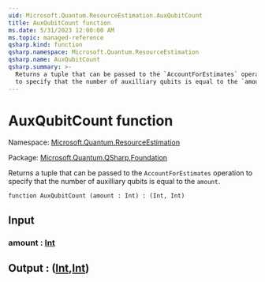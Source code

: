 ```yaml
---
uid: Microsoft.Quantum.ResourceEstimation.AuxQubitCount
title: AuxQubitCount function
ms.date: 5/31/2023 12:00:00 AM
ms.topic: managed-reference
qsharp.kind: function
qsharp.namespace: Microsoft.Quantum.ResourceEstimation
qsharp.name: AuxQubitCount
qsharp.summary: >-
  Returns a tuple that can be passed to the `AccountForEstimates` operation
  to specify that the number of auxilliary qubits is equal to the `amount`.
---
```


# AuxQubitCount function

Namespace: [Microsoft.Quantum.ResourceEstimation](xref:Microsoft.Quantum.ResourceEstimation)

Package: [Microsoft.Quantum.QSharp.Foundation](https://nuget.org/packages/Microsoft.Quantum.QSharp.Foundation)


Returns a tuple that can be passed to the `AccountForEstimates` operationto specify that the number of auxilliary qubits is equal to the `amount`.

```qsharp
function AuxQubitCount (amount : Int) : (Int, Int)
```


## Input

### amount : [Int](xref:microsoft.quantum.qsharp.valueliterals#int-literals)





## Output : ([Int](xref:microsoft.quantum.qsharp.valueliterals#int-literals),[Int](xref:microsoft.quantum.qsharp.valueliterals#int-literals))

